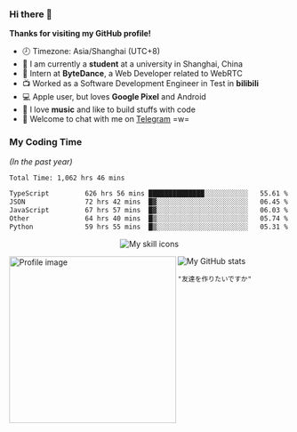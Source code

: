 ### Hi there 👋

**Thanks for visiting my GitHub profile!**

- 🕗 Timezone: Asia/Shanghai (UTC+8)
- 📖 I am currently a **student** at a university in Shanghai, China
- 💼 Intern at **ByteDance**, a Web Developer related to WebRTC
- 📺 Worked as a Software Development Engineer in Test in **bilibili**
- 💻 Apple user, but loves **Google Pixel** and Android
- 🎹 I love **music** and like to build stuffs with code
- 💬 Welcome to chat with me on [Telegram](https://t.me/ReekyStive) =w=

### My Coding Time

_(In the past year)_

<!--START_SECTION:waka-->

```txt
Total Time: 1,062 hrs 46 mins

TypeScript         626 hrs 56 mins ██████████████░░░░░░░░░░░   55.61 %
JSON               72 hrs 42 mins  █▓░░░░░░░░░░░░░░░░░░░░░░░   06.45 %
JavaScript         67 hrs 57 mins  █▓░░░░░░░░░░░░░░░░░░░░░░░   06.03 %
Other              64 hrs 40 mins  █▒░░░░░░░░░░░░░░░░░░░░░░░   05.74 %
Python             59 hrs 55 mins  █▒░░░░░░░░░░░░░░░░░░░░░░░   05.31 %
```

<!--END_SECTION:waka-->

<p align="center">
  <picture>
    <img alt="My skill icons" src="https://skillicons.dev/icons?i=c,cpp,py,js,ts,go,kotlin,html,css,nodejs,deno,vue,electron,express,md,regex,bash,docker,kubernetes,git,linux,vim,vscode,nginx,mongodb,postgres,aws,azure,gcp,cloudflare,arduino,fastapi,selenium,flutter,tensorflow,pytorch,github,gitlab,figma,blender,ableton,ae,au,ps,ai" />
  </picture>
</p>

<picture>
  <img width="300px" align="left" alt="Profile image" src="https://user-images.githubusercontent.com/26853900/153685219-56022f94-a2ba-4e10-bf61-34213161ba00.png" />
</picture>

<picture>
  <source media="(prefers-color-scheme: dark)" srcset="https://github-readme-stats.vercel.app/api?username=reekystive&include_all_commits=true&show_icons=true&hide_rank=true&theme=dark" />
  <img alt="My GitHub stats" src="https://github-readme-stats.vercel.app/api?username=reekystive&include_all_commits=true&show_icons=true&hide_rank=true&theme=default" />
</picture>

`"友達を作りたいですか"`
